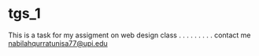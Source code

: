 # tgs_1


This is a task for my assigment on web design class
.
.
.
.
.
.
.
.
.
contact me nabilahqurratunisa77@upi.edu
